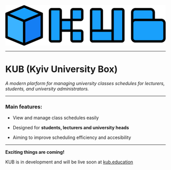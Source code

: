 <img src="../assets/KUB_logo_text.svg" title="" alt="" data-align="center">

---

# KUB (Kyiv University Box)

*A modern plarform for managing university classes schedules for lecturers, students, and university administrators.*

---

### Main features:

- View and manage class schedules easily

- Designed for **students, lecturers and university heads**

- Aiming to improve scheduling efficiency and accesibility

---

**Exciting things are coming!**

KUB is in development and will be live soon at [kub.education](https://kub.education)


